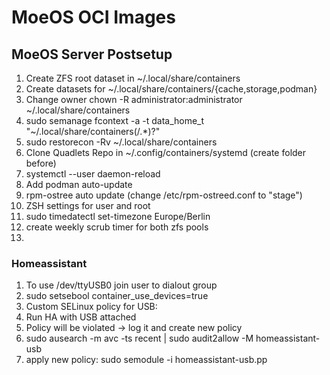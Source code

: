 # MoeOS OCI Images

## MoeOS Server Postsetup
1. Create ZFS root dataset in ~/.local/share/containers
2. Create datasets for ~/.local/share/containers/{cache,storage,podman}
3. Change owner chown -R administrator:administrator ~/.local/share/containers
4. sudo semanage fcontext -a -t data_home_t "~/.local/share/containers(/.*)?"
5. sudo restorecon -Rv ~/.local/share/containers
6. Clone Quadlets Repo in ~/.config/containers/systemd (create folder before)
7. systemctl --user daemon-reload
8. Add podman auto-update
9. rpm-ostree auto update (change /etc/rpm-ostreed.conf to "stage")
10. ZSH settings for user and root
11. sudo timedatectl set-timezone Europe/Berlin
12. create weekly scrub timer for both zfs pools
13. 

### Homeassistant
1. To use /dev/ttyUSB0 join user to dialout group
2. sudo setsebool container_use_devices=true
3. Custom SELinux policy for USB:
4. Run HA with USB attached
5. Policy will be violated -> log it and create new policy
6. sudo ausearch -m avc -ts recent | sudo audit2allow -M homeassistant-usb
7. apply new policy: sudo semodule -i homeassistant-usb.pp
